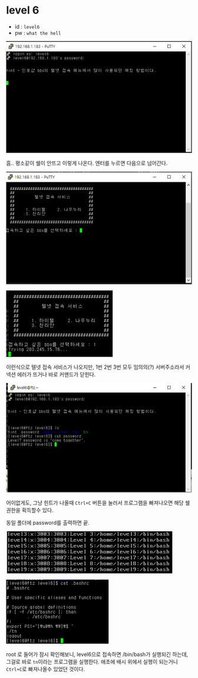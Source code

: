 # level 6

* id : `level6`
* pw : `what the hell`

![](./img/2021-11-08-17-02-44.png)

흠.. 평소같이 쉘이 안뜨고 이렇게 나온다. 엔터를 누르면 다음으로 넘어간다.

![](./img/2021-11-08-17-03-56.png)

![](./img/2021-11-08-17-05-06.png)

이런식으로 텔넷 접속 서비스가 나오지만, 1번 2번 3번 모두 임의의(?) 서버주소라서 커넥션 에러가 뜨거나 바로 커맨드가 닫힌다.

![](./img/2021-11-08-17-06-55.png)

어이없게도, 그냥 힌트가 나올때 `Ctrl+C` 버튼을 눌러서 프로그램을 빠져나오면 해당 쉘 권한을 획득할수 있다.

동일 폴더에 password를 출력하면 끝.

![](./img/2021-11-08-17-07-30.png)

![](./img/2021-11-08-17-09-46.png)

root 로 들어가 잠시 확인해보니, level6으로 접속하면 /bin/bash가 실행되긴 하는데, 그걸로 바로 `tn`이라는 프로그램을 실행한다. 애초에 배시 위에서 실행이 되는거니 `Ctrl+C`로 빠져나올수 있었던 것이다.